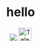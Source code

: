 <h1 align="center">hello</h1>

<p align="center">
  <img src="https://readme-typing-svg.herokuapp.com?font=Fira+Code&size=20&pause=1000&center=true&vCenter=true&width=440&lines=learning+golang" />

  <a href="https://t.me/ifiedu" target="_blank">
    <img src="https://cdn-icons-png.flaticon.com/512/2111/2111646.png" width="30" alt="Telegram" />
  </a>
</p>
